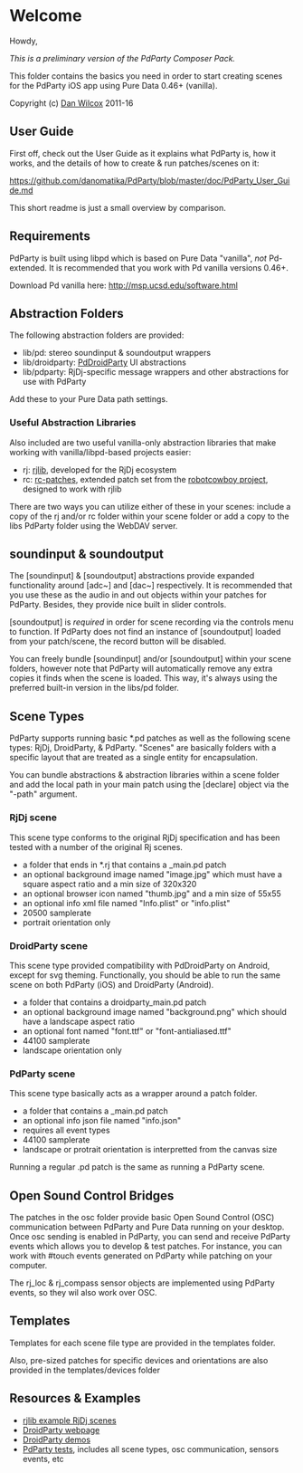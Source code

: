 Welcome
=======

Howdy,

*This is a preliminary version of the PdParty Composer Pack.*

This folder contains the basics you need in order to start creating scenes for the PdParty iOS app using Pure Data 0.46+ (vanilla).

Copyright (c) [Dan Wilcox](danomatika.com) 2011-16

User Guide
----------

First off, check out the User Guide as it explains what PdParty is, how it works, and the details of how to create & run patches/scenes on it:

https://github.com/danomatika/PdParty/blob/master/doc/PdParty_User_Guide.md

This short readme is just a small overview by comparison.

Requirements
------------

PdParty is built using libpd which is based on Pure Data "vanilla", *not* Pd-extended. It is recommended that you work with Pd vanilla versions 0.46+.

Download Pd vanilla here: http://msp.ucsd.edu/software.html

Abstraction Folders
-------------------

The following abstraction folders are provided:

* lib/pd: stereo soundinput & soundoutput wrappers
* lib/droidparty: [PdDroidParty](http://www.droidparty.net) UI abstractions
* lib/pdparty: RjDj-specific message wrappers and other abstractions for use with PdParty

Add these to your Pure Data path settings.

### Useful Abstraction Libraries

Also included are two useful vanilla-only abstraction libraries that make working with vanilla/libpd-based projects easier:

* rj: [rjlib](https://github.com/rjdj/rjlib), developed for the RjDj ecosystem
* rc: [rc-patches](https://github.com/danomatika/rc-patches), extended patch set from the [robotcowboy project](http://robotcowboy.com), designed to work with rjlib

There are two ways you can utilize either of these in your scenes: include a copy of the rj and/or rc folder within your scene folder or add a copy to the libs PdParty folder using the WebDAV server. 

soundinput & soundoutput
------------------------

The [soundinput] & [soundoutput] abstractions provide expanded functionality around [adc~] and [dac~] respectively. It is recommended that you use these as the audio in and out objects within your patches for PdParty. Besides, they provide nice built in slider controls.

[soundoutput] is *required* in order for scene recording via the controls menu to function. If PdParty does not find an instance of [soundoutput] loaded from your patch/scene, the record button will be disabled.

You can freely bundle [soundinput] and/or [soundoutput] within your scene folders, however note that PdParty will automatically remove any extra copies it finds when the scene is loaded. This way, it's always using the preferred built-in version in the libs/pd folder.

Scene Types
-----------

PdParty supports running basic *.pd patches as well as the following scene types: RjDj, DroidParty, & PdParty. "Scenes" are basically folders with a specific layout that are treated as a single entity for encapsulation.

You can bundle abstractions & abstraction libraries within a scene folder and add the local path in your main patch using the [declare] object via the "-path" argument.

### RjDj scene
  
This scene type conforms to the original RjDj specification and has been tested with a number of the original Rj scenes.

  * a folder that ends in *.rj that contains a _main.pd patch
  * an optional background image named "image.jpg" which must have a square aspect ratio and a min size of 320x320
  * an optional browser icon named "thumb.jpg" and a min size of 55x55
  * an optional info xml file named "Info.plist" or "info.plist"
  * 20500 samplerate
  * portrait orientation only

### DroidParty scene

This scene type provided compatibility with PdDroidParty on Android, except for svg theming. Functionally, you should be able to run the same scene on both PdParty (iOS) and DroidParty (Android).

  * a folder that contains a droidparty_main.pd patch
  * an optional background image named "background.png" which should have a landscape aspect ratio
  * an optional font named "font.ttf" or "font-antialiased.ttf"
  * 44100 samplerate
  * landscape orientation only
  
### PdParty scene

This scene type basically acts as a wrapper around a patch folder.

  * a folder that contains a _main.pd patch
  * an optional info json file named "info.json"
  * requires all event types
  * 44100 samplerate
  * landscape or protrait orientation is interpretted from the canvas size
  
Running a regular .pd patch is the same as running a PdParty scene.

Open Sound Control Bridges
--------------------------

The patches in the osc folder provide basic Open Sound Control (OSC) communication between PdParty and Pure Data running on your desktop. Once osc sending is enabled in PdParty, you can send and receive PdParty events which allows you to develop & test patches. For instance, you can work with #touch events generated on PdParty while patching on your computer.

The rj_loc & rj_compass sensor objects are implemented using PdParty events, so they wil also work over OSC.

Templates
---------

Templates for each scene file type are provided in the templates folder.

Also, pre-sized patches for specific devices and orientations are also provided in the templates/devices folder

Resources & Examples
--------------------

* [rjlib example RjDj scenes](https://github.com/rjdj/rjlib/tree/master/examplescenes)
* [DroidParty webpage](http://droidparty.net)
* [DroidParty demos](https://github.com/chr15m/PdDroidParty/tree/master/droidparty-demos)
* [PdParty tests](https://github.com/danomatika/PdParty/tree/master/res/patches/tests), includes all scene types, osc communication, sensors events, etc

